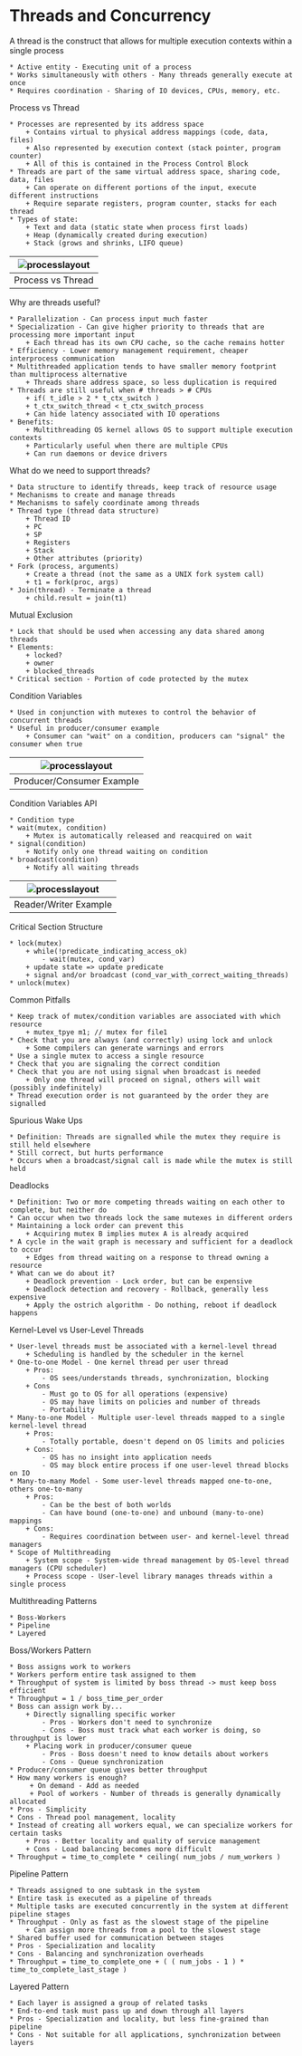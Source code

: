# Threads and Concurrency

A thread is the construct that allows for multiple execution contexts within a single process

    * Active entity - Executing unit of a process
    * Works simultaneously with others - Many threads generally execute at once
    * Requires coordination - Sharing of IO devices, CPUs, memory, etc.

Process vs Thread
    
    * Processes are represented by its address space
        + Contains virtual to physical address mappings (code, data, files)
        + Also represented by execution context (stack pointer, program counter)
        + All of this is contained in the Process Control Block
    * Threads are part of the same virtual address space, sharing code, data, files
        + Can operate on different portions of the input, execute different instructions
        + Require separate registers, program counter, stacks for each thread
    * Types of state:
        + Text and data (static state when process first loads)
        + Heap (dynamically created during execution)
        + Stack (grows and shrinks, LIFO queue)

| ![processlayout](images/process_vs_thread.png) |
|:--:|
| Process vs Thread |

Why are threads useful?

    * Parallelization - Can process input much faster
    * Specialization - Can give higher priority to threads that are processing more important input
        + Each thread has its own CPU cache, so the cache remains hotter
    * Efficiency - Lower memory management requirement, cheaper interprocess communication
    * Multithreaded application tends to have smaller memory footprint than multiprocess alternative
        + Threads share address space, so less duplication is required
    * Threads are still useful when # threads > # CPUs
        + if( t_idle > 2 * t_ctx_switch )
        + t_ctx_switch_thread < t_ctx_switch_process
        + Can hide latency associated with IO operations
    * Benefits:
        + Multithreading OS kernel allows OS to support multiple execution contexts
        + Particularly useful when there are multiple CPUs
        + Can run daemons or device drivers

What do we need to support threads?

    * Data structure to identify threads, keep track of resource usage
    * Mechanisms to create and manage threads
    * Mechanisms to safely coordinate among threads
    * Thread type (thread data structure)
        + Thread ID
        + PC
        + SP
        + Registers
        + Stack
        + Other attributes (priority)
    * Fork (process, arguments)
        + Create a thread (not the same as a UNIX fork system call)
        + t1 = fork(proc, args)
    * Join(thread) - Terminate a thread
        + child.result = join(t1)

Mutual Exclusion
    
    * Lock that should be used when accessing any data shared among threads
    * Elements:
        + locked?
        + owner
        + blocked_threads
    * Critical section - Portion of code protected by the mutex

Condition Variables

    * Used in conjunction with mutexes to control the behavior of concurrent threads
    * Useful in producer/consumer example
        + Consumer can "wait" on a condition, producers can "signal" the consumer when true

| ![processlayout](images/producer_consumer.png) |
|:--:|
| Producer/Consumer Example |

Condition Variables API

    * Condition type
    * wait(mutex, condition)
        + Mutex is automatically released and reacquired on wait
    * signal(condition)
        + Notify only one thread waiting on condition
    * broadcast(condition)
        + Notify all waiting threads

| ![processlayout](images/reader_writer.png) |
|:--:|
| Reader/Writer Example |

Critical Section Structure

    * lock(mutex)
        + while(!predicate_indicating_access_ok)
            - wait(mutex, cond_var)
        + update state => update predicate
        + signal and/or broadcast (cond_var_with_correct_waiting_threads)
    * unlock(mutex)

Common Pitfalls

    * Keep track of mutex/condition variables are associated with which resource
        + mutex_tpye m1; // mutex for file1
    * Check that you are always (and correctly) using lock and unlock
        + Some compilers can generate warnings and errors
    * Use a single mutex to access a single resource
    * Check that you are signaling the correct condition
    * Check that you are not using signal when broadcast is needed
        + Only one thread will proceed on signal, others will wait (possibly indefinitely)
    * Thread execution order is not guaranteed by the order they are signalled

Spurious Wake Ups

    * Definition: Threads are signalled while the mutex they require is still held elsewhere
    * Still correct, but hurts performance
    * Occurs when a broadcast/signal call is made while the mutex is still held

Deadlocks
    
    * Definition: Two or more competing threads waiting on each other to complete, but neither do
    * Can occur when two threads lock the same mutexes in different orders
    * Maintaining a lock order can prevent this
        + Acquiring mutex B implies mutex A is already acquired
    * A cycle in the wait graph is necessary and sufficient for a deadlock to occur
        + Edges from thread waiting on a response to thread owning a resource
    * What can we do about it?
        + Deadlock prevention - Lock order, but can be expensive
        + Deadlock detection and recovery - Rollback, generally less expensive
        + Apply the ostrich algorithm - Do nothing, reboot if deadlock happens

Kernel-Level vs User-Level Threads

    * User-level threads must be associated with a kernel-level thread
        + Scheduling is handled by the scheduler in the kernel
    * One-to-one Model - One kernel thread per user thread
        + Pros:
            - OS sees/understands threads, synchronization, blocking
        + Cons
            - Must go to OS for all operations (expensive)
            - OS may have limits on policies and number of threads
            - Portability
    * Many-to-one Model - Multiple user-level threads mapped to a single kernel-level thread
        + Pros:
            - Totally portable, doesn't depend on OS limits and policies
        + Cons:
            - OS has no insight into application needs
            - OS may block entire process if one user-level thread blocks on IO
    * Many-to-many Model - Some user-level threads mapped one-to-one, others one-to-many
        + Pros:
            - Can be the best of both worlds
            - Can have bound (one-to-one) and unbound (many-to-one) mappings
        + Cons:
            - Requires coordination between user- and kernel-level thread managers
    * Scope of Multithreading
        + System scope - System-wide thread management by OS-level thread managers (CPU scheduler)
        + Process scope - User-level library manages threads within a single process

Multithreading Patterns

    * Boss-Workers
    * Pipeline
    * Layered

Boss/Workers Pattern

    * Boss assigns work to workers
    * Workers perform entire task assigned to them
    * Throughput of system is limited by boss thread -> must keep boss efficient
    * Throughput = 1 / boss_time_per_order
    * Boss can assign work by...
        + Directly signalling specific worker
            - Pros - Workers don't need to synchronize
            - Cons - Boss must track what each worker is doing, so throughput is lower
        + Placing work in producer/consumer queue
            - Pros - Boss doesn't need to know details about workers
            - Cons - Queue synchronization
    * Producer/consumer queue gives better throughput
    * How many workers is enough?
         + On demand - Add as needed
         + Pool of workers - Number of threads is generally dynamically allocated
    * Pros - Simplicity
    * Cons - Thread pool management, locality
    * Instead of creating all workers equal, we can specialize workers for certain tasks
        + Pros - Better locality and quality of service management
        + Cons - Load balancing becomes more difficult
    * Throughput = time_to_complete * ceiling( num_jobs / num_workers )

Pipeline Pattern
    
    * Threads assigned to one subtask in the system
    * Entire task is executed as a pipeline of threads
    * Multiple tasks are executed concurrently in the system at different pipeline stages
    * Throughput - Only as fast as the slowest stage of the pipeline
        + Can assign more threads from a pool to the slowest stage
    * Shared buffer used for communication between stages 
    * Pros - Specialization and locality
    * Cons - Balancing and synchronization overheads
    * Throughput = time_to_complete_one + ( ( num_jobs - 1 ) * time_to_complete_last_stage )

Layered Pattern

    * Each layer is assigned a group of related tasks
    * End-to-end task must pass up and down through all layers
    * Pros - Specialization and locality, but less fine-grained than pipeline
    * Cons - Not suitable for all applications, synchronization between layers

